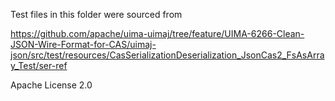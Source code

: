Test files in this folder were sourced from

https://github.com/apache/uima-uimaj/tree/feature/UIMA-6266-Clean-JSON-Wire-Format-for-CAS/uimaj-json/src/test/resources/CasSerializationDeserialization_JsonCas2_FsAsArray_Test/ser-ref

Apache License 2.0
